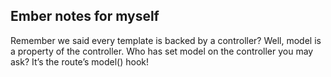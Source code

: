 ## Ember notes for myself

Remember we said every template is backed by a controller? Well, model is a property of the controller. Who has set model on the controller you may ask? It’s the route’s model() hook!
